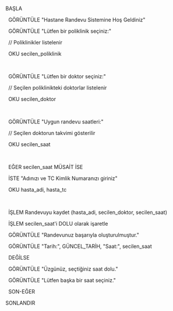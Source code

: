 BAŞLA

&nbsp; GÖRÜNTÜLE "Hastane Randevu Sistemine Hoş Geldiniz"

&nbsp; GÖRÜNTÜLE "Lütfen bir poliklinik seçiniz:"

&nbsp; // Poliklinikler listelenir

&nbsp; OKU secilen\_poliklinik

&nbsp; 

&nbsp; GÖRÜNTÜLE "Lütfen bir doktor seçiniz:"

&nbsp; // Seçilen poliklinikteki doktorlar listelenir

&nbsp; OKU secilen\_doktor

&nbsp; 

&nbsp; GÖRÜNTÜLE "Uygun randevu saatleri:"

&nbsp; // Seçilen doktorun takvimi gösterilir

&nbsp; OKU secilen\_saat

&nbsp; 

&nbsp; EĞER secilen\_saat MÜSAİT İSE

&nbsp;   İSTE "Adınızı ve TC Kimlik Numaranızı giriniz"

&nbsp;   OKU hasta\_adi, hasta\_tc

&nbsp;   

&nbsp;   İŞLEM Randevuyu kaydet (hasta\_adi, secilen\_doktor, secilen\_saat)

&nbsp;   İŞLEM secilen\_saat'i DOLU olarak işaretle

&nbsp;   GÖRÜNTÜLE "Randevunuz başarıyla oluşturulmuştur."

&nbsp;   GÖRÜNTÜLE "Tarih:", GÜNCEL\_TARİH, "Saat:", secilen\_saat

&nbsp; DEĞİLSE

&nbsp;   GÖRÜNTÜLE "Üzgünüz, seçtiğiniz saat dolu."

&nbsp;   GÖRÜNTÜLE "Lütfen başka bir saat seçiniz."

&nbsp; SON-EĞER

SONLANDIR

